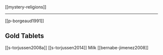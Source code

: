 [[mystery-religions]]

---

[[p-borgeaud1991]]

## Gold Tablets 
[[s-torjussen2008a]]
[[s-torjussen2014]] Milk
[[bernabe-jimenez2008]]